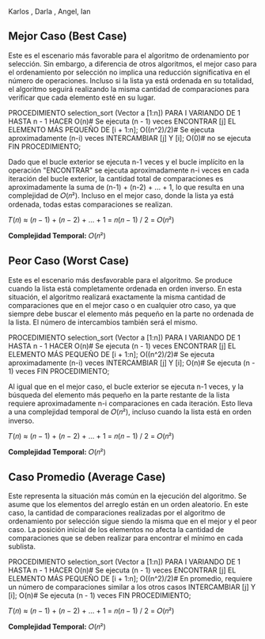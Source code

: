 Karlos , Darla , Angel, Ian
## Mejor Caso (Best Case)

Este es el escenario más favorable para el algoritmo de 
ordenamiento por selección. Sin embargo, a diferencia de otros 
algoritmos, el mejor caso para el ordenamiento por selección 
no implica una reducción significativa en el número de operaciones. 
Incluso si la lista ya está ordenada en su totalidad, el algoritmo 
seguirá realizando la misma cantidad de comparaciones para verificar 
que cada elemento esté en su lugar.

PROCEDIMIENTO selection_sort (Vector a [1:n])
    PARA I VARIANDO DE 1 HASTA n - 1 HACER                         O(n)# Se ejecuta (n - 1) veces
        ENCONTRAR [j] EL ELEMENTO MÁS PEQUEÑO DE [i + 1:n];        O((n^2)/2)# Se ejecuta aproximadamente (n-i) veces
        INTERCAMBIAR [j] Y [i];                                    O(0)# no se ejecuta
FIN PROCEDIMIENTO;

Dado que el bucle exterior se ejecuta n-1 veces y el bucle implícito en la operación 
"ENCONTRAR" se ejecuta aproximadamente n-i veces en cada iteración del bucle exterior, 
la cantidad total de comparaciones es aproximadamente la suma de (n-1) + (n-2) + ... + 1,
lo que resulta en una complejidad de 𝑂(𝑛²). Incluso en el mejor caso, donde la lista 
ya está ordenada, todas estas comparaciones se realizan.

𝑇(𝑛) ≈ (𝑛 − 1) + (𝑛 − 2) + … + 1 = 𝑛(𝑛 − 1) / 2 = 𝑂(𝑛²)

**Complejidad Temporal:**
𝑂(𝑛²)

## Peor Caso (Worst Case)
Este es el escenario más desfavorable para el algoritmo. Se produce cuando la lista 
está completamente ordenada en orden inverso. En esta situación, el algoritmo 
realizará exactamente la misma cantidad de comparaciones que en el mejor caso o en 
cualquier otro caso, ya que siempre debe buscar el elemento más pequeño en la parte 
no ordenada de la lista. El número de intercambios también será el mismo.

PROCEDIMIENTO selection_sort (Vector a [1:n])
    PARA I VARIANDO DE 1 HASTA n - 1 HACER                         O(n)# Se ejecuta (n - 1) veces
        ENCONTRAR [j] EL ELEMENTO MÁS PEQUEÑO DE [i + 1:n];        O((n^2)/2)# Se ejecuta aproximadamente (n-i) veces
        INTERCAMBIAR [j] Y [i];                                     O(n)# Se ejecuta (n - 1) veces
FIN PROCEDIMIENTO;

Al igual que en el mejor caso, el bucle exterior se ejecuta n-1 veces, y la búsqueda 
del elemento más pequeño en la parte restante de la lista requiere aproximadamente n-i
comparaciones en cada iteración. Esto lleva a una complejidad temporal de 𝑂(𝑛²), 
incluso cuando la lista está en orden inverso.

𝑇(𝑛) ≈ (𝑛 − 1) + (𝑛 − 2) + … + 1 = 𝑛(𝑛 − 1) / 2 = 𝑂(𝑛²)

**Complejidad Temporal:**
𝑂(𝑛²)

## Caso Promedio (Average Case)
Este representa la situación más común en la ejecución del algoritmo. Se asume que 
los elementos del arreglo están en un orden aleatorio. En este caso, la cantidad de 
comparaciones realizadas por el algoritmo de ordenamiento por selección sigue siendo la 
misma que en el mejor y el peor caso. La posición inicial de los elementos no afecta la 
cantidad de comparaciones que se deben realizar para encontrar el mínimo en cada sublista.

PROCEDIMIENTO selection_sort (Vector a [1:n])
    PARA I VARIANDO DE 1 HASTA n - 1 HACER                         O(n)# Se ejecuta (n - 1) veces
        ENCONTRAR [j] EL ELEMENTO MÁS PEQUEÑO DE [i + 1:n];        O((n^2)/2)# En promedio, requiere un número de comparaciones similar a los otros casos
        INTERCAMBIAR [j] Y [i];                                    O(n)# Se ejecuta (n - 1) veces
FIN PROCEDIMIENTO;

𝑇(𝑛) ≈ (𝑛 − 1) + (𝑛 − 2) + … + 1 = 𝑛(𝑛 − 1) / 2 = 𝑂(𝑛²)

**Complejidad Temporal:**
𝑂(𝑛²)
